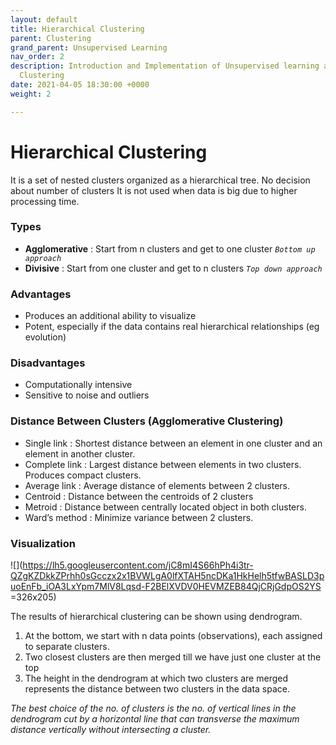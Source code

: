 ```yaml
---
layout: default
title: Hierarchical Clustering
parent: Clustering
grand_parent: Unsupervised Learning
nav_order: 2
description: Introduction and Implementation of Unsupervised learning algorithm Hierarchical
  Clustering
date: 2021-04-05 18:30:00 +0000
weight: 2

---
```

# Hierarchical Clustering

It is a set of nested clusters organized as a hierarchical tree. No decision about number of clusters It is not used when data is big due to higher processing time.

### Types

* **Agglomerative** : Start from n clusters and get to one cluster  _`Bottom up approach`_
* **Divisive** : Start from one cluster and get to n clusters  _`Top down approach`_

### Advantages

* Produces an additional ability to visualize
* Potent, especially if the data contains real hierarchical relationships (eg evolution)

### Disadvantages

* Computationally intensive
* Sensitive to noise and outliers

### Distance Between Clusters (Agglomerative Clustering)

* Single link : Shortest distance between an element in one cluster and an element in another cluster.
* Complete link : Largest distance between elements in two clusters. Produces compact clusters.
* Average link : Average distance of elements between 2 clusters.
* Centroid : Distance between the centroids of 2 clusters
* Metroid : Distance between centrally located object in both clusters.
* Ward’s method : Minimize variance between 2 clusters.

### Visualization

![](https://lh5.googleusercontent.com/jC8mI4S66hPh4i3tr-QZgKZDkkZPrhh0sGcczx2x1BVWLgA0lfXTAH5ncDKa1HkHelh5tfwBASLD3puoEnFb_iOA3LxYpm7MlV8Lqsd-F2BElXVDV0HEVMZEB84QjCRjGdpOS2YS =326x205)

The results of hierarchical clustering can be shown using dendrogram.

1. At the bottom, we start with n data points (observations), each assigned to separate clusters.
2. Two closest clusters are then merged till we have just one cluster at the top
3. The height in the dendrogram at which two clusters are merged represents the distance between two clusters in the data space.

_The best choice of the no. of clusters is the no. of vertical lines in the dendrogram cut by a horizontal line that can transverse the maximum distance vertically without intersecting a cluster._
